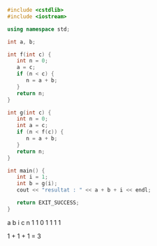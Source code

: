 ~~~cpp
#include <cstdlib>
#include <iostream>

using namespace std;

int a, b;

int f(int c) {
   int n = 0;
   a = c;
   if (n < c) {
      n = a + b;
   }
   return n;
}

int g(int c) {
   int n = 0;
   int a = c;
   if (n < f(c)) {
      n = a + b;
   }
   return n;
}

int main() {
   int i = 1;
   int b = g(i);
   cout << "resultat : " << a + b + i << endl;

   return EXIT_SUCCESS;
}
~~~
a  b  i  c  n
      1
         1
            0
1
            1
            1
   1

1 + 1 + 1 = 3